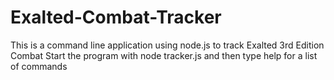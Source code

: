 # Exalted-Combat-Tracker

This is a command line application using node.js to track Exalted 3rd Edition Combat
Start the program with node tracker.js and then type help for a list of commands
